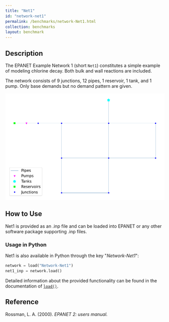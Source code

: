 ```yaml
---
title: "Net1"
id: "network-net1"
permalink: /benchmarks/network-Net1.html
collection: benchmarks
layout: benchmark
---
```



## Description

The EPANET Example Network 1 (short `Net1`) constitutes a simple example of modeling chlorine decay.
Both bulk and wall reactions are included.

The network consists of 9 junctions, 12 pipes, 1 reservoir, 1 tank, and 1 pump.
Only base demands but no demand pattern are given.

<img src="../static/benchmarks/network-net1/net1_plot.png"/>

## How to Use

Net1 is provided as an .inp file and can be loaded into EPANET or any other software package
supporting .inp files.

### Usage in Python

Net1 is also available in Python through the key "*Network-Net1*":
```python
network = load("Network-Net1")
net1_inp = network.load()
```

Detailed information about the provided functionality can be found in the documentation of
[`load()`](https://water-benchmark-hub.readthedocs.io/en/stable/water_benchmark_hub.networks.html#water_benchmark_hub.networks.networks.Net1.load).


## Reference

Rossman, L. A. (2000). *EPANET 2: users manual.*